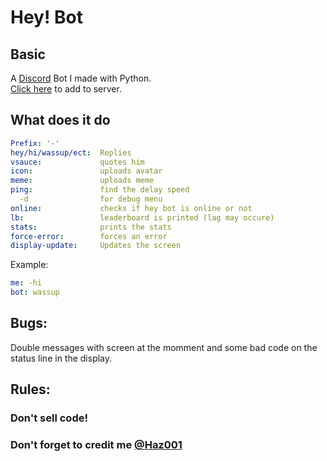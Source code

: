 # Hey! Bot
## Basic
A [Discord](http://discord.gg) Bot I made with Python.<br/>
[Click here](https://discordapp.com/api/oauth2/authorize?client_id=538309371722072065&permissions=8&scope=bot) to add to server.
## What does it do
```yml
Prefix: '-'
hey/hi/wassup/ect:  Replies
vsauce:             quotes him
icon:               uploads avatar
meme:               uploads meme
ping:               find the delay speed
  -d                for debug menu
online:             checks if hey bot is online or not
lb:                 leaderboard is printed (lag may occure)
stats:              prints the stats
force-error:        forces an error
display-update:     Updates the screen
```
Example:
```yml
me: -hi
bot: wassup
```
## Bugs:
Double messages with screen at the momment and some bad code on the status line in the display.

## Rules:
### Don't sell code!
### Don't forget to credit me [@Haz001](https://github.com/Haz001)
